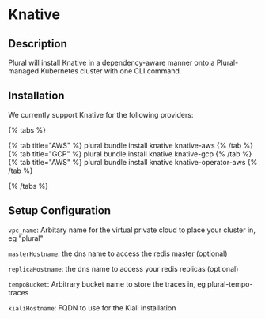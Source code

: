 
# Knative

## Description

Plural will install Knative in a dependency-aware manner onto a Plural-managed Kubernetes cluster with one CLI command.

## Installation

We currently support Knative for the following providers:

{% tabs %}

{% tab title="AWS" %}
plural bundle install knative knative-aws
{% /tab %}
{% tab title="GCP" %}
plural bundle install knative knative-gcp
{% /tab %}
{% tab title="AWS" %}
plural bundle install knative knative-operator-aws
{% /tab %}

{% /tabs %}

## Setup Configuration

`vpc_name`: Arbitary name for the virtual private cloud to place your cluster in, eg "plural"





`masterHostname`: the dns name to access the redis master (optional)

`replicaHostname`: the dns name to access your redis replicas (optional)

`tempoBucket`: Arbitrary bucket name to store the traces in, eg plural-tempo-traces

`kialiHostname`: FQDN to use for the Kiali installation




